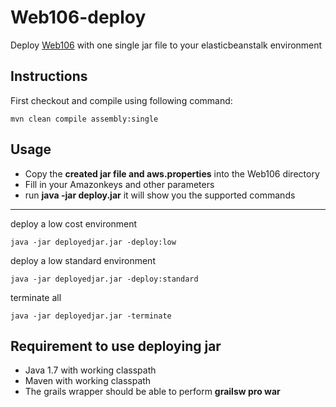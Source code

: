 Web106-deploy
=============

Deploy [Web106](https://github.com/sven-hornberg-1314-fhb/Web106) with one single jar file to your elasticbeanstalk environment

## Instructions


First checkout and compile using following command:

    mvn clean compile assembly:single

## Usage

* Copy the <strong>created jar file and aws.properties</strong> into the Web106 directory
* Fill in your Amazonkeys and other parameters
* run 
     <strong>java -jar deploy.jar</strong> it will show you the supported commands

--- 
deploy a low cost environment

    java -jar deployedjar.jar -deploy:low


deploy a low standard environment

    java -jar deployedjar.jar -deploy:standard

terminate all

    java -jar deployedjar.jar -terminate

## Requirement to use deploying jar

* Java 1.7 with working classpath
* Maven with working classpath
* The grails wrapper should be able to perform <strong>grailsw pro war</strong>
